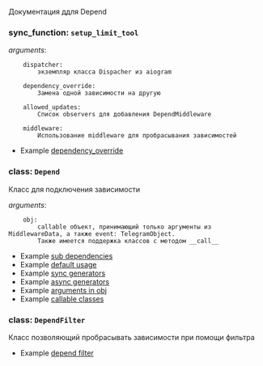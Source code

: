 Документация ддля Depend

### sync_function: `setup_limit_tool`
*arguments*:

        dispatcher:
            экземпляр класса Dispacher из aiogram

        dependency_override:
            Замена одной зависимости на другую

        allowed_updates:
            Список observers для добавления DependMiddleware

        middleware: 
            Использование middleware для пробрасывания зависимостей

- Example [dependency_override](https://github.com/shayzi3/aiogram_tool/tree/master/examples/depend/override_depend.py)


### class: `Depend`
Класс для подключения зависимости

*arguments*:

        obj:
            callable объект, принимающий только аргументы из MiddlewareData, а также event: TelegramObject. 
            Также имеется поддержка классов с методом __call__

- Example [sub dependencies](https://github.com/shayzi3/aiogram_tool/tree/master/examples/depend/sub_depend.py)
- Example [default usage](https://github.com/shayzi3/aiogram_tool/tree/master/examples/depend/default.py)
- Example [sync generators](https://github.com/shayzi3/aiogram_tool/tree/master/examples/depend/sync_generator.py)
- Example [async generators](https://github.com/shayzi3/aiogram_tool/tree/master/examples/depend/async_generator.py)
- Example [arguments in obj](https://github.com/shayzi3/aiogram_tool/tree/master/examples/depend/arguments.py)
- Example [callable classes](https://github.com/shayzi3/aiogram_tool/tree/master/examples/depend/callable_class.py)



### class: `DependFilter`
Класс позволяющий пробрасывать зависимости при помощи фильтра

- Example [depend filter](https://github.com/shayzi3/aiogram_tool/tree/master/examples/depend/depend_filter.py)
